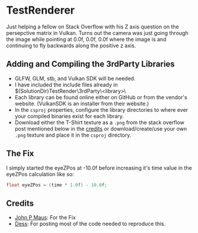 # TestRenderer
Just helping a fellow on Stack Overflow with his Z axis question on the persepctive matrix in Vulkan. Turns out the camera was just going through the image while pointing at 0.0f, 0.0f, 0.0f where the image is and continuing to fly backwards along the positive z axis.

## Adding and Compiling the 3rdParty Libraries
- GLFW, GLM, stb, and Vulkan SDK will be needed.
- I have included the include files already in $(SolutionDir)TestRender\\3rdParty\\\<library>\\
- Each library can be found online either on GitHub or from the vendor's website. (VulkanSDK is an installer from their website.)
- In the `csproj` properties, configure the library directories to where ever your compiled binaries exist for each library.
- Download either the T-Shirt texture as a `.png` from the stack overflow post mentioned below in the [credits](#credits) or download/create/use your own `.png` texture and place it in the `csproj` directory.

## The Fix
I simply started the eyeZPos at -10.0f before increasing it's time value in the eyeZPos calculation like so:
```c++
float eyeZPos = (time * 1.0f) - 10.0f;
```

## Credits
- [John P Maus](https://stackoverflow.com/users/15268012/john-p-maus): For the Fix
- [Dess](https://stackoverflow.com/users/1229966/dess): For posting most of the code needed to reproduce this.